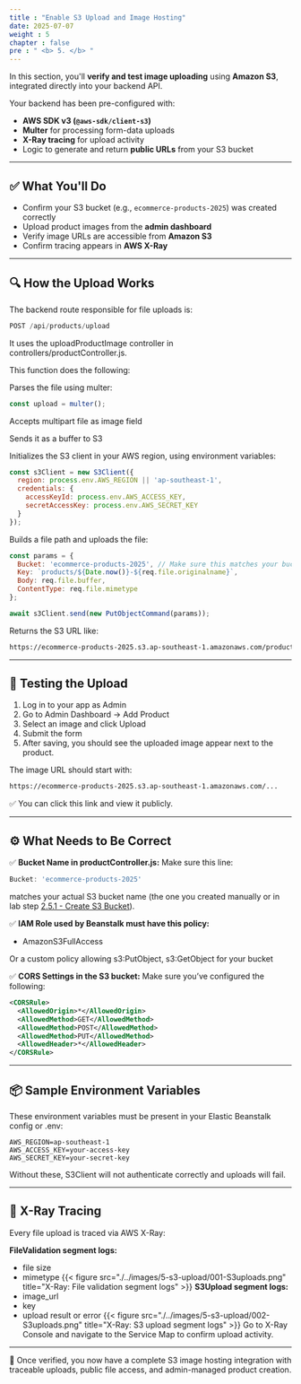 ```yaml
---
title : "Enable S3 Upload and Image Hosting"
date: 2025-07-07
weight : 5
chapter : false
pre : " <b> 5. </b> "
---
```


In this section, you'll **verify and test image uploading** using **Amazon S3**, integrated directly into your backend API.

Your backend has been pre-configured with:
- **AWS SDK v3 (`@aws-sdk/client-s3`)**
- **Multer** for processing form-data uploads
- **X-Ray tracing** for upload activity
- Logic to generate and return **public URLs** from your S3 bucket

---

## ✅ What You'll Do

- Confirm your S3 bucket (e.g., `ecommerce-products-2025`) was created correctly
- Upload product images from the **admin dashboard**
- Verify image URLs are accessible from **Amazon S3**
- Confirm tracing appears in **AWS X-Ray**

---

## 🔍 How the Upload Works

The backend route responsible for file uploads is:

```js
POST /api/products/upload
```
It uses the uploadProductImage controller in controllers/productController.js.

This function does the following:

Parses the file using multer:

```js
const upload = multer();
```
Accepts multipart file as image field

Sends it as a buffer to S3

Initializes the S3 client in your AWS region, using environment variables:

```js
const s3Client = new S3Client({
  region: process.env.AWS_REGION || 'ap-southeast-1',
  credentials: {
    accessKeyId: process.env.AWS_ACCESS_KEY,
    secretAccessKey: process.env.AWS_SECRET_KEY
  }
});
```
Builds a file path and uploads the file:

```js
const params = {
  Bucket: 'ecommerce-products-2025', // Make sure this matches your bucket name!
  Key: `products/${Date.now()}-${req.file.originalname}`,
  Body: req.file.buffer,
  ContentType: req.file.mimetype
};

await s3Client.send(new PutObjectCommand(params));
```
Returns the S3 URL like:

```bash
https://ecommerce-products-2025.s3.ap-southeast-1.amazonaws.com/products/your-image.jpg
```

---

## 🧪 Testing the Upload

1. Log in to your app as Admin
2. Go to Admin Dashboard → Add Product
3. Select an image and click Upload
4. Submit the form
5. After saving, you should see the uploaded image appear next to the product.

The image URL should start with:

```bash
https://ecommerce-products-2025.s3.ap-southeast-1.amazonaws.com/...
```
✅ You can click this link and view it publicly.

---

## ⚙️ What Needs to Be Correct

✅ **Bucket Name in productController.js:**
Make sure this line:

```js
Bucket: 'ecommerce-products-2025'
```
matches your actual S3 bucket name (the one you created manually or in lab step [2.5.1 - Create S3 Bucket](../../2.5.1-create-bucket/)).

✅ **IAM Role used by Beanstalk must have this policy:**

- AmazonS3FullAccess

Or a custom policy allowing s3:PutObject, s3:GetObject for your bucket

✅ **CORS Settings in the S3 bucket:**
Make sure you’ve configured the following:

```xml
<CORSRule>
  <AllowedOrigin>*</AllowedOrigin>
  <AllowedMethod>GET</AllowedMethod>
  <AllowedMethod>POST</AllowedMethod>
  <AllowedMethod>PUT</AllowedMethod>
  <AllowedHeader>*</AllowedHeader>
</CORSRule>
```

---

## 📦 Sample Environment Variables
These environment variables must be present in your Elastic Beanstalk config or .env:

```env
AWS_REGION=ap-southeast-1
AWS_ACCESS_KEY=your-access-key
AWS_SECRET_KEY=your-secret-key
```
Without these, S3Client will not authenticate correctly and uploads will fail.

---

## 🔎 X-Ray Tracing
Every file upload is traced via AWS X-Ray:

**FileValidation segment logs:**
- file size
- mimetype
{{< figure src="./../images/5-s3-upload/001-S3uploads.png" title="X-Ray: File validation segment logs" >}}
**S3Upload segment logs:**
- image_url
- key
- upload result or error
{{< figure src="./../images/5-s3-upload/002-S3uploads.png" title="X-Ray: S3 upload segment logs" >}}
Go to X-Ray Console and navigate to the Service Map to confirm upload activity.

---

🎉 Once verified, you now have a complete S3 image hosting integration with traceable uploads, public file access, and admin-managed product creation.
